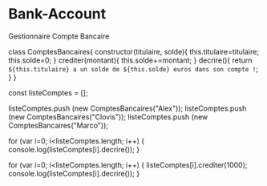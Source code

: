 # Bank-Account
Gestionnaire Compte Bancaire

class ComptesBancaires{
  constructor(titulaire, solde){
    this.titulaire=titulaire;
    this.solde=0;
  }
  crediter(montant){
    this.solde+=montant;
  }
  decrire(){
    return `${this.titulaire} a un solde de ${this.solde} euros dans son compte !`;
  }
}

const listeComptes = [];

listeComptes.push (new ComptesBancaires("Alex"));
listeComptes.push (new ComptesBancaires("Clovis"));
listeComptes.push (new ComptesBancaires("Marco"));


for (var i=0; i<listeComptes.length; i++)
  {
    console.log(listeComptes[i].decrire());
  }

for (var i=0; i<listeComptes.length; i++)
  {
    listeComptes[i].crediter(1000);
    console.log(listeComptes[i].decrire());
  }
